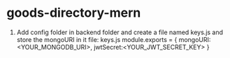 # goods-directory-mern

1. Add config folder in backend folder and create a file named keys.js and store the mongoURI in it
file: keys.js
module.exports = {
  mongoURI:<YOUR_MONGODB_URI>,
  jwtSecret:<YOUR_JWT_SECRET_KEY>
}

